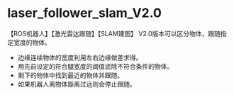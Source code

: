 # laser_follower_slam_V2.0
【ROS机器人】【激光雷达跟随】【SLAM建图】
V2.0版本可以区分物体，跟随指定宽度的物体。
- 边缘连续物体的宽度利用左右边缘做差求得。
- 用先前设定的符合腿宽度的阈值滤除不符合条件的物体。
- 剩下的物体中找到最近的物体并跟随。
- 如果机器人离物体距离过远则会停止跟随。
